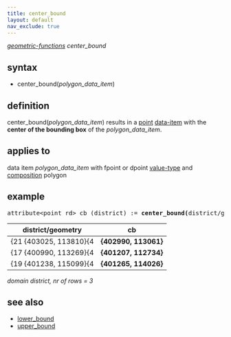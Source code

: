 ```yaml
---
title: center_bound
layout: default
nav_exclude: true
---
```

*[geometric-functions](geometric-functions) center_bound*

## syntax

- center_bound(*polygon_data_item*)

## definition

center_bound(*polygon_data_item*) results in a [point](point) [data-item](data-item) with the <B>center of the bounding box</B> of the *polygon_data_item*.

## applies to

data item *polygon_data_item* with fpoint or dpoint [value-type](value-type) and [composition](composition) polygon

## example

<pre>
attribute&lt;point_rd&gt; cb (district) := <B>center_bound(</B>district/geometry<B>)</B>;
</pre>

| district/geometry      | **cb**               |
|------------------------|----------------------|
| {21 {403025, 113810}{4 | **{402990, 113061}** |
| {17 {400990, 113269}{4 | **{401207, 112734}** |
| {19 {401238, 115099}{4 | **{401265, 114026}** |

*domain district, nr of rows = 3*

## see also

- [lower_bound](lower_bound)
- [upper_bound](upper_bound)